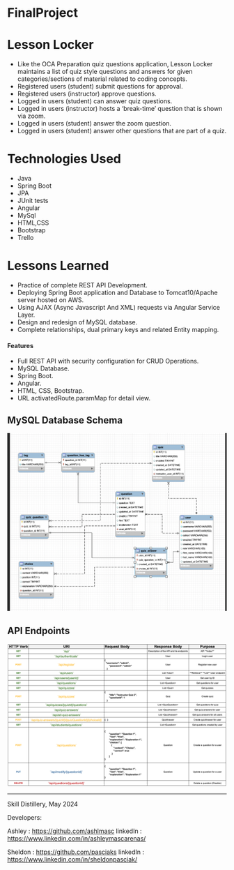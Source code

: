 # FinalProject

# Lesson Locker

- Like the OCA Preparation quiz questions application, Lesson Locker maintains a list of quiz style questions and answers for given categories/sections of material related to coding concepts.
- Registered users (student) submit questions for approval.
- Registered users (instructor) approve questions.
- Logged in users (student) can answer quiz questions.
- Logged in users (instructor) hosts a ‘break-time’ question that is shown via zoom.
- Logged in users (student) answer the zoom question.
- Logged in users (student) answer other questions that are part of a quiz.

# Technologies Used

- Java
- Spring Boot
- JPA
- JUnit tests
- Angular
- MySql
- HTML,CSS
- Bootstrap
- Trello

# Lessons Learned

- Practice of complete REST API Development.
- Deploying Spring Boot application and Database to Tomcat10/Apache server hosted on AWS.
- Using AJAX (Async Javascript And XML) requests via Angular Service Layer.
- Design and redesign of MySQL database.
- Complete relationships, dual primary keys and related Entity mapping.

#### Features

- Full REST API with security configuration for CRUD Operations.
- MySQL Database.
- Spring Boot.
- Angular.
- HTML, CSS, Bootstrap.
- URL activatedRoute.paramMap for detail view.

## MySQL Database Schema

![DB Schema](lldb-diagram.png)

## API Endpoints

![API Endpoints](endpoints.png)

<hr>

Skill Distillery, May 2024

Developers:

Ashley : https://github.com/ashlmasc
linkedIn : https://www.linkedin.com/in/ashleymascarenas/

Sheldon : https://github.com/pasciaks
linkedIn : https://www.linkedin.com/in/sheldonpasciak/
